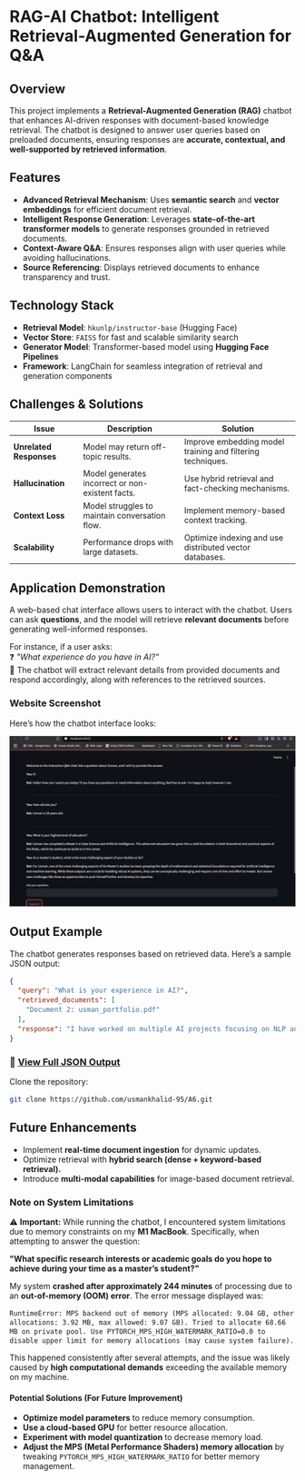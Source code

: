 # RAG-AI Chatbot: Intelligent Retrieval-Augmented Generation for Q&A  

## Overview  
This project implements a **Retrieval-Augmented Generation (RAG)** chatbot that enhances AI-driven responses with document-based knowledge retrieval. The chatbot is designed to answer user queries based on preloaded documents, ensuring responses are **accurate, contextual, and well-supported by retrieved information**.  

## Features  
- **Advanced Retrieval Mechanism**: Uses **semantic search** and **vector embeddings** for efficient document retrieval.  
- **Intelligent Response Generation**: Leverages **state-of-the-art transformer models** to generate responses grounded in retrieved documents.  
- **Context-Aware Q&A**: Ensures responses align with user queries while avoiding hallucinations.  
- **Source Referencing**: Displays retrieved documents to enhance transparency and trust.  

## Technology Stack  
- **Retrieval Model**: `hkunlp/instructor-base` (Hugging Face)  
- **Vector Store**: `FAISS` for fast and scalable similarity search  
- **Generator Model**: Transformer-based model using **Hugging Face Pipelines**  
- **Framework**: LangChain for seamless integration of retrieval and generation components  

## Challenges & Solutions  
| **Issue** | **Description** | **Solution** |  
|-----------|---------------|------------|  
| **Unrelated Responses** | Model may return off-topic results. | Improve embedding model training and filtering techniques. |  
| **Hallucination** | Model generates incorrect or non-existent facts. | Use hybrid retrieval and fact-checking mechanisms. |  
| **Context Loss** | Model struggles to maintain conversation flow. | Implement memory-based context tracking. |  
| **Scalability** | Performance drops with large datasets. | Optimize indexing and use distributed vector databases. |  

## Application Demonstration  
A web-based chat interface allows users to interact with the chatbot. Users can ask **questions**, and the model will retrieve **relevant documents** before generating well-informed responses.  

For instance, if a user asks:  
❓ *"What experience do you have in AI?"*  
💬 The chatbot will extract relevant details from provided documents and respond accordingly, along with references to the retrieved sources.  

### Website Screenshot  
Here’s how the chatbot interface looks:  

![Website Screenshot](website.png)  

## Output Example  
The chatbot generates responses based on retrieved data. Here’s a sample JSON output:  

```json
{
  "query": "What is your experience in AI?",
  "retrieved_documents": [
    "Document 2: usman_portfolio.pdf"
  ],
  "response": "I have worked on multiple AI projects focusing on NLP and deep learning. My experience includes developing AI-powered chatbots and RAG-based applications."
}
```

### 📄 [View Full JSON Output](output.json)

Clone the repository:  
   ```bash
   git clone https://github.com/usmankhalid-95/A6.git
   ```  
## Future Enhancements  
- Implement **real-time document ingestion** for dynamic updates.  
- Optimize retrieval with **hybrid search (dense + keyword-based retrieval).**  
- Introduce **multi-modal capabilities** for image-based document retrieval.  


### **Note on System Limitations**  
⚠️ **Important:** While running the chatbot, I encountered system limitations due to memory constraints on my **M1 MacBook**. Specifically, when attempting to answer the question:  

**"What specific research interests or academic goals do you hope to achieve during your time as a master’s student?"**  

My system **crashed after approximately 244 minutes** of processing due to an **out-of-memory (OOM) error**. The error message displayed was:  

```
RuntimeError: MPS backend out of memory (MPS allocated: 9.04 GB, other allocations: 3.92 MB, max allowed: 9.07 GB). Tried to allocate 68.66 MB on private pool. Use PYTORCH_MPS_HIGH_WATERMARK_RATIO=0.0 to disable upper limit for memory allocations (may cause system failure).
```

This happened consistently after several attempts, and the issue was likely caused by **high computational demands** exceeding the available memory on my machine.

#### **Potential Solutions (For Future Improvement)**  
- **Optimize model parameters** to reduce memory consumption.  
- **Use a cloud-based GPU** for better resource allocation.  
- **Experiment with model quantization** to decrease memory load.  
- **Adjust the MPS (Metal Performance Shaders) memory allocation** by tweaking `PYTORCH_MPS_HIGH_WATERMARK_RATIO` for better memory management.  
